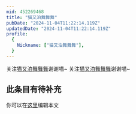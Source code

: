 ```yaml
---
mid: 452269468
title: "猫又泊舞舞舞"
pubDate: "2024-11-04T11:22:14.119Z"
updatedDate: "2024-11-04T11:22:14.119Z"
profile:
  {
    Nickname: ["猫又泊舞舞舞"],
  }
---
```


关注[猫又泊舞舞舞](https://space.bilibili.com/452269468)谢谢喵~ 关注[猫又泊舞舞舞](https://space.bilibili.com/452269468)谢谢喵~

## 此条目有待补充
你可以在[这里](https://github.com/Yuhanawa/VTuber.ICU/edit/master/src/content/v/猫又泊舞舞舞/index.md)编辑本文
